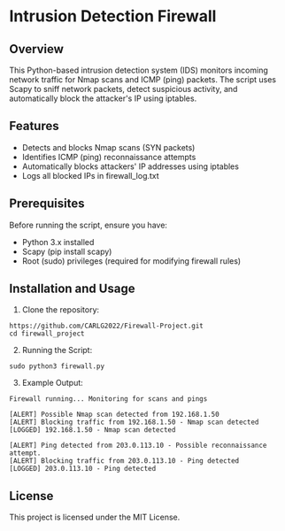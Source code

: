 # Intrusion Detection Firewall
## Overview
This Python-based intrusion detection system (IDS) monitors incoming network traffic for Nmap scans and ICMP (ping) packets. The script uses Scapy to sniff network packets, detect suspicious activity, and automatically block the attacker's IP using iptables.
## Features
* Detects and blocks Nmap scans (SYN packets)
* Identifies ICMP (ping) reconnaissance attempts
* Automatically blocks attackers' IP addresses using iptables
* Logs all blocked IPs in firewall_log.txt
## Prerequisites
Before running the script, ensure you have:
* Python 3.x installed
* Scapy (pip install scapy)
* Root (sudo) privileges (required for modifying firewall rules)
## Installation and Usage 
1. Clone the repository:
```
https://github.com/CARLG2022/Firewall-Project.git
cd firewall_project
```
2. Running the Script:
```
sudo python3 firewall.py
```
3. Example Output:
```
Firewall running... Monitoring for scans and pings

[ALERT] Possible Nmap scan detected from 192.168.1.50
[ALERT] Blocking traffic from 192.168.1.50 - Nmap scan detected
[LOGGED] 192.168.1.50 - Nmap scan detected

[ALERT] Ping detected from 203.0.113.10 - Possible reconnaissance attempt.
[ALERT] Blocking traffic from 203.0.113.10 - Ping detected
[LOGGED] 203.0.113.10 - Ping detected
```
## License
This project is licensed under the MIT License.
